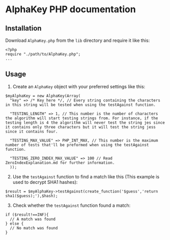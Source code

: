 # AlphaKey PHP documentation

## Installation
Download ```AlphaKey.php``` from the ```lib``` directory and require it like this:
```
<?php
require "./path/to/AlphaKey.php";
...
```

## Usage
1. Create an ```AlphaKey``` object with your preferred settings like this:
```
$myAlphaKey = new AlphaKey(Array(
  "key" => /* Key here */, // Every string containing the characters in this string will be tested when using the testAgainst function.

  "TESTING_LENGTH" => 1, // This number is the number of characters the algorithm will start testing strings from. For instance, if the testing length is 4 the algorithm will never test the string jes since it contains only three characters but it will test the string jess since it contains four.

  "TESTING_MAX_VALUE" => PHP_INT_MAX, // This number is the maximum number of tests that'll be preformed when using the testAgainst function.

  "TESTING_ZERO_INDEX_MAX_VALUE" => 100 // Read ZeroIndexExplanation.md for further information.
  ));
```
2. Use the ``testAgainst`` function to find a match like this (This example is used to decrypt SHA1 hashes):
```
$result = $myAlphaKey->testAgainst(create_function('$guess','return sha1($guess);'),$hash);
```
3. Check whether the ``testAgainst`` function found a match:
```
if ($result!==INF){
  // A match was found
} else {
  // No match was found
}
```
